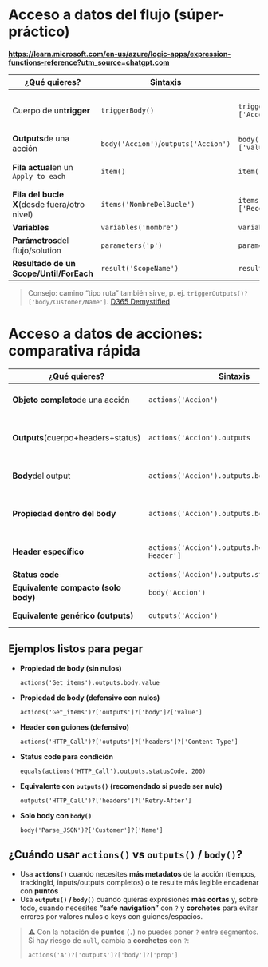 # Acceso a datos del flujo (súper-práctico)

**https://learn.microsoft.com/en-us/azure/logic-apps/expression-functions-reference?utm_source=chatgpt.com**

| ¿Qué quieres?                                    | Sintaxis                                 | Ejemplo                                    | Nota                                                                                                                                                                                                                                                                                                                                                                                                         |
| -------------------------------------------------- | ---------------------------------------- | ------------------------------------------ | ------------------------------------------------------------------------------------------------------------------------------------------------------------------------------------------------------------------------------------------------------------------------------------------------------------------------------------------------------------------------------------------------------------ |
| Cuerpo de un**trigger**                      | `triggerBody()`                        | `triggerBody()?['AccountId']`            | Igual que `triggerOutputs()?['body']…`;`triggerOutputs()`también deja leer **headers** .[Microsoft Learn](https://learn.microsoft.com/en-us/azure/logic-apps/expression-functions-reference?utm_source=chatgpt.com)[D365 Demystified](https://d365demystified.com/2020/09/06/using-triggerbody-triggeroutput-to-read-cds-trigger-metadata-attributes-in-a-flow-power-automate/?utm_source=chatgpt.com) |
| **Outputs**de una acción                    | `body('Accion')`/`outputs('Accion')` | `body('Get_items')?['value']`            | `outputs()`da acceso a `headers`y `body`.[Microsoft Learn](https://learn.microsoft.com/en-us/azure/logic-apps/expression-functions-reference?utm_source=chatgpt.com)                                                                                                                                                                                                                                      |
| **Fila actual**en un `Apply to each`       | `item()`                               | `item()?['Name']`                        | Dentro del bucle `Apply to each`.[Microsoft Learn](https://learn.microsoft.com/en-us/power-automate/apply-to-each?utm_source=chatgpt.com)[Ellis Karim&#39;s Blog](https://elliskarim.com/2021/07/14/item-v-itemsapply_to_each/?utm_source=chatgpt.com)                                                                                                                                                           |
| **Fila del bucle X**(desde fuera/otro nivel) | `items('NombreDelBucle')`              | `items('Apply_to_each')?['ReceiverRFC']` | Equivale a `item()`dentro del bucle.[Ellis Karim&#39;s Blog](https://elliskarim.com/2021/07/14/item-v-itemsapply_to_each/?utm_source=chatgpt.com)                                                                                                                                                                                                                                                             |
| **Variables**                                | `variables('nombre')`                  | `variables('str_nombre')`                | Lee el valor actual.[Microsoft Learn](https://learn.microsoft.com/en-us/azure/logic-apps/expression-functions-reference?utm_source=chatgpt.com)                                                                                                                                                                                                                                                                 |
| **Parámetros**del flujo/solution            | `parameters('p')`                      | `parameters('Ambiente')`                 | Muy útil con Solutions/EV.[Microsoft Learn](https://learn.microsoft.com/en-us/azure/logic-apps/expression-functions-reference?utm_source=chatgpt.com)                                                                                                                                                                                                                                                          |
| **Resultado de un Scope/Until/ForEach**      | `result('ScopeName')`                  | `result('Scope_Main')`                   | Devuelve inputs/outputs de las acciones internas.[Microsoft Learn](https://learn.microsoft.com/en-us/azure/logic-apps/expression-functions-reference?utm_source=chatgpt.com)                                                                                                                                                                                                                                    |

> Consejo: camino “tipo ruta” también sirve, p. ej. `triggerOutputs()?['body/Customer/Name']`. [D365 Demystified](https://d365demystified.com/tag/triggeroutputs/?utm_source=chatgpt.com)
>



# Acceso a datos de acciones: comparativa rápida

| ¿Qué quieres?                            | Sintaxis                                               | Ejemplo (acción llamada**HTTP_SendGrid_SendMail** )            | Notas/uso recomendado                                                                                                                                  |
| ------------------------------------------ | ------------------------------------------------------ | --------------------------------------------------------------------- | ------------------------------------------------------------------------------------------------------------------------------------------------------ |
| **Objeto completo**de una acción    | `actions('Accion')`                                  | `actions('HTTP_SendGrid_SendMail')`                                 | Devuelve un objeto con `inputs`,`outputs`,`startTime`,`endTime`,`trackingId`, etc. Útil para inspección avanzada.                          |
| **Outputs**(cuerpo+headers+status)   | `actions('Accion').outputs`                          | `actions('HTTP_SendGrid_SendMail').outputs`                         | Equivalente a `outputs('HTTP_SendGrid_SendMail')`. Con**punto**navegas propiedades, pero no hay “safe navigation” (`?`).                   |
| **Body**del output                   | `actions('Accion').outputs.body`                     | `actions('HTTP_SendGrid_SendMail').outputs.body`                    | Equivale a `body('HTTP_SendGrid_SendMail')`. Si el body pudiera ser nulo, prefiere notación con corchetes y `?`(ver fila de abajo).               |
| **Propiedad dentro del body**        | `actions('Accion').outputs.body.<prop>`              | `actions('Get_items').outputs.body.value`                           | Para keys**sin**guiones/espacios. Si la propiedad tiene guiones o puede ser nula, usa corchetes:`actions('X')?['outputs']?['body']?['value']`. |
| **Header específico**               | `actions('Accion').outputs.headers['Nombre-Header']` | `actions('HTTP_SendGrid_SendMail').outputs.headers['Content-Type']` | Para headers con guiones**debes**usar `['…']`. Con “safe navigation”:`actions('X')?['outputs']?['headers']?['Content-Type']`.             |
| **Status code**                      | `actions('Accion').outputs.statusCode`               | `actions('HTTP_SendGrid_SendMail').outputs.statusCode`              | Muy útil en condiciones o scopes de error.                                                                                                            |
| **Equivalente compacto (solo body)** | `body('Accion')`                                     | `body('HTTP_SendGrid_SendMail')?['value']`                          | Más breve para leer el**body** . Soporta `?`con corchetes.                                                                                    |
| **Equivalente genérico (outputs)**  | `outputs('Accion')`                                  | `outputs('HTTP_SendGrid_SendMail')?['headers']?['Content-Type']`    | Versátil y**seguro**con `?`+corchetes; preferible cuando puede haber nulos.                                                                   |

## Ejemplos listos para pegar

* **Propiedad de body (sin nulos)**
  <pre class="overflow-visible!" data-start="2192" data-end="2243"><div class="contain-inline-size rounded-2xl relative bg-token-sidebar-surface-primary"><div class="sticky top-9"><div class="absolute end-0 bottom-0 flex h-9 items-center pe-2"><div class="bg-token-bg-elevated-secondary text-token-text-secondary flex items-center gap-4 rounded-sm px-2 font-sans text-xs"><span class="" data-state="closed"></span></div></div></div><div class="overflow-y-auto p-4" dir="ltr"><code class="whitespace-pre!"><span><span>actions</span><span>('Get_items')</span><span>.outputs</span><span>.body</span><span>.value</span><span>
  </span></span></code></div></div></pre>
* **Propiedad de body (defensivo con nulos)**
  <pre class="overflow-visible!" data-start="2294" data-end="2357"><div class="contain-inline-size rounded-2xl relative bg-token-sidebar-surface-primary"><div class="sticky top-9"><div class="absolute end-0 bottom-0 flex h-9 items-center pe-2"><div class="bg-token-bg-elevated-secondary text-token-text-secondary flex items-center gap-4 rounded-sm px-2 font-sans text-xs"><span class="" data-state="closed"></span></div></div></div><div class="overflow-y-auto p-4" dir="ltr"><code class="whitespace-pre!"><span><span>actions</span><span>('Get_items')?</span><span>['outputs'</span><span>]?</span><span>['body'</span><span>]?</span><span>['value'</span><span>]
  </span></span></code></div></div></pre>
* **Header con guiones (defensivo)**
  <pre class="overflow-visible!" data-start="2399" data-end="2472"><div class="contain-inline-size rounded-2xl relative bg-token-sidebar-surface-primary"><div class="sticky top-9"><div class="absolute end-0 bottom-0 flex h-9 items-center pe-2"><div class="bg-token-bg-elevated-secondary text-token-text-secondary flex items-center gap-4 rounded-sm px-2 font-sans text-xs"><span class="" data-state="closed"></span></div></div></div><div class="overflow-y-auto p-4" dir="ltr"><code class="whitespace-pre!"><span><span>actions</span><span>('HTTP_Call')?</span><span>['outputs'</span><span>]?</span><span>['headers'</span><span>]?</span><span>['Content-Type'</span><span>]
  </span></span></code></div></div></pre>
* **Status code para condición**
  <pre class="overflow-visible!" data-start="2510" data-end="2574"><div class="contain-inline-size rounded-2xl relative bg-token-sidebar-surface-primary"><div class="sticky top-9"><div class="absolute end-0 bottom-0 flex h-9 items-center pe-2"><div class="bg-token-bg-elevated-secondary text-token-text-secondary flex items-center gap-4 rounded-sm px-2 font-sans text-xs"><span class="" data-state="closed"></span></div></div></div><div class="overflow-y-auto p-4" dir="ltr"><code class="whitespace-pre!"><span><span>equals</span><span>(actions(</span><span>'HTTP_Call'</span><span>).outputs.statusCode, </span><span>200</span><span>)
  </span></span></code></div></div></pre>
* **Equivalente con `outputs()` (recomendado si puede ser nulo)**
  <pre class="overflow-visible!" data-start="2645" data-end="2705"><div class="contain-inline-size rounded-2xl relative bg-token-sidebar-surface-primary"><div class="sticky top-9"><div class="absolute end-0 bottom-0 flex h-9 items-center pe-2"><div class="bg-token-bg-elevated-secondary text-token-text-secondary flex items-center gap-4 rounded-sm px-2 font-sans text-xs"><span class="" data-state="closed"></span></div></div></div><div class="overflow-y-auto p-4" dir="ltr"><code class="whitespace-pre!"><span><span>outputs</span><span>('HTTP_Call')?</span><span>['headers'</span><span>]?</span><span>['Retry-After'</span><span>]
  </span></span></code></div></div></pre>
* **Solo body con `body()`**
  <pre class="overflow-visible!" data-start="2739" data-end="2791"><div class="contain-inline-size rounded-2xl relative bg-token-sidebar-surface-primary"><div class="sticky top-9"><div class="absolute end-0 bottom-0 flex h-9 items-center pe-2"><div class="bg-token-bg-elevated-secondary text-token-text-secondary flex items-center gap-4 rounded-sm px-2 font-sans text-xs"><span class="" data-state="closed"></span></div></div></div><div class="overflow-y-auto p-4" dir="ltr"><code class="whitespace-pre!"><span><span>body</span><span>(</span><span>'Parse_JSON'</span><span>)?</span><span>['Customer'</span><span>]?</span><span>['Name'</span><span>]
  </span></span></code></div></div></pre>

## ¿Cuándo usar `actions()` vs `outputs()` / `body()`?

* Usa **`actions()`** cuando necesites **más metadatos** de la acción (tiempos, trackingId, inputs/outputs completos) o te resulte más legible encadenar con  **puntos** .
* Usa **`outputs()` / `body()`** cuando quieras expresiones **más cortas** y, sobre todo, cuando necesites **“safe navigation”** con `?` y **corchetes** para evitar errores por valores nulos o keys con guiones/espacios.

> ⚠️ Con la notación de **puntos** (`.`) no puedes poner `?` entre segmentos. Si hay riesgo de `null`, cambia a **corchetes** con `?`:
>
> `actions('A')?['outputs']?['body']?['prop']`
>
